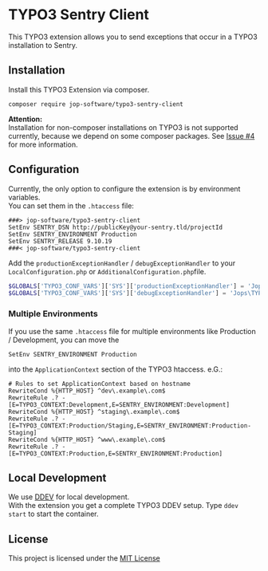 # TYPO3 Sentry Client
This TYPO3 extension allows you to send exceptions that occur in a TYPO3 installation to Sentry.

## Installation
Install this TYPO3 Extension via composer.
```console
composer require jop-software/typo3-sentry-client
```
**Attention:**  
Installation for non-composer installations on TYPO3 is not supported currently, because we depend on some
composer packages. See [Issue #4](https://github.com/jop-software/typo3_sentry_client/issues/4) for more information.
## Configuration
Currently, the only option to configure the extension is by environment variables.  
You can set them in the `.htaccess` file:
```apacheconf
###> jop-software/typo3-sentry-client
SetEnv SENTRY_DSN http://publicKey@your-sentry.tld/projectId
SetEnv SENTRY_ENVIRONMENT Production
SetEnv SENTRY_RELEASE 9.10.19
###< jop-software/typo3-sentry-client
```
Add the `productionExceptionHandler` / `debugExceptionHandler` to your `LocalConfiguration.php` or `AdditionalConfiguration.php`file.
```php
$GLOBALS['TYPO3_CONF_VARS']['SYS']['productionExceptionHandler'] = 'Jops\TYPO3\Sentry\Handler\ProductionExceptionHandler';
$GLOBALS['TYPO3_CONF_VARS']['SYS']['debugExceptionHandler'] = 'Jops\TYPO3\Sentry\Handler\DebugExceptionHandler';
```
### Multiple Environments
If you use the same `.htaccess` file for multiple environments like Production / Development, you can move the
```apacheconf
SetEnv SENTRY_ENVIRONMENT Production
```
into the `ApplicationContext` section of the TYPO3 htaccess. e.G.:
```apacheconf
# Rules to set ApplicationContext based on hostname
RewriteCond %{HTTP_HOST} ^dev\.example\.com$
RewriteRule .? - [E=TYPO3_CONTEXT:Development,E=SENTRY_ENVIRONMENT:Development]
RewriteCond %{HTTP_HOST} ^staging\.example\.com$
RewriteRule .? - [E=TYPO3_CONTEXT:Production/Staging,E=SENTRY_ENVIRONMENT:Production-Staging]
RewriteCond %{HTTP_HOST} ^www\.example\.com$
RewriteRule .? - [E=TYPO3_CONTEXT:Production,E=SENTRY_ENVIRONMENT:Production]
```
## Local Development
We use [DDEV](https://ddev.readthedocs.io/en/stable/) for local development.  
With the extension you get a complete TYPO3 DDEV setup. Type `ddev start` to start the container.


## License
This project is licensed under the [MIT License](./LICENSE)
